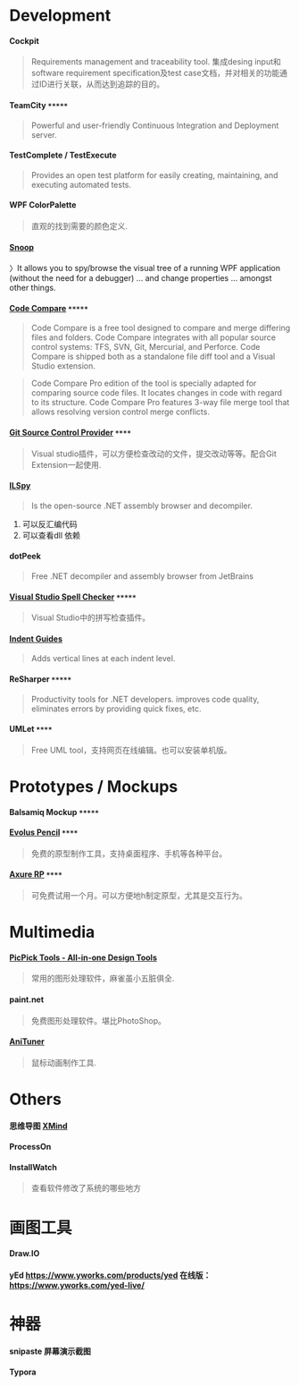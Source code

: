 # **Development**
#### Cockpit
> Requirements management and traceability tool. 集成desing input和software requirement specification及test case文档，并对相关的功能通过ID进行关联，从而达到追踪的目的。

#### TeamCity `*****`
> Powerful and user-friendly Continuous Integration and Deployment server.

#### TestComplete / TestExecute
> Provides an open test platform for easily creating, maintaining, and executing automated tests.

#### WPF ColorPalette
> 直观的找到需要的颜色定义.

#### [Snoop](http://snoopwpf.codeplex.com/)
〉It allows you to spy/browse the visual tree of a running WPF application (without the need for a debugger) … and change properties ... amongst other things.

#### [Code Compare](https://www.devart.com/codecompare/) `*****`
> Code Compare is a free tool designed to compare and merge differing files and folders. Code Compare integrates with all popular source control systems: TFS, SVN, Git, Mercurial, and Perforce. Code Compare is shipped both as a standalone file diff tool and a Visual Studio extension.

> Code Compare Pro edition of the tool is specially adapted for comparing source code files. It locates changes in code with regard to its structure. Code Compare Pro features 3-way file merge tool that allows resolving version control merge conflicts.

#### [Git Source Control Provider](http://gitscc.codeplex.com/wikipage?title=Installation&referringTitle=Documentation) `****`
> Visual studio插件，可以方便检查改动的文件，提交改动等等。配合Git Extension一起使用.
 
#### [ILSpy](http://www.ilspy.net/)
> Is the open-source .NET assembly browser and decompiler.
1. 可以反汇编代码
2. 可以查看dll 依赖
 
#### dotPeek
> Free .NET decompiler and assembly browser from JetBrains
 
#### [Visual Studio Spell Checker](https://github.com/EWSoftware/VSSpellChecker) `*****`
> Visual Studio中的拼写检查插件。

#### [Indent Guides](https://visualstudiogallery.msdn.microsoft.com/e792686d-542b-474a-8c55-630980e72c30)
> Adds vertical lines at each indent level.

#### ReSharper `*****`
> Productivity tools for .NET developers. improves code quality, eliminates errors by providing quick fixes, etc.
 
#### UMLet `****`
> Free UML tool，支持网页在线编辑。也可以安装单机版。
 
# **Prototypes / Mockups**

#### Balsamiq Mockup `*****`

#### [Evolus Pencil](http://pencil.evolus.vn/) `****`
> 免费的原型制作工具，支持桌面程序、手机等各种平台。

#### [Axure RP](http://www.axure.com/) `****`
> 可免费试用一个月。可以方便地h制定原型，尤其是交互行为。

# **Multimedia**
#### [PicPick Tools - All-in-one Design Tools](http://picpick.wiziple.net/)
> 常用的图形处理软件，麻雀虽小五脏俱全.

#### paint.net
> 免费图形处理软件。堪比PhotoShop。
 
#### [AniTuner](http://www.gdgsoft.com/download/anituner.aspx)
> 鼠标动画制作工具.

# **Others**
#### 思维导图 [XMind](https://www.xmind.net/)
#### ProcessOn


#### InstallWatch
> 查看软件修改了系统的哪些地方

# **画图工具** 
#### Draw.IO
#### yEd https://www.yworks.com/products/yed 在线版： https://www.yworks.com/yed-live/

# **神器**
#### snipaste 屏幕演示截图
#### Typora

